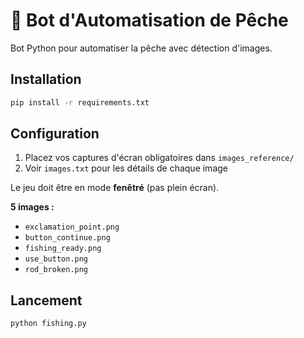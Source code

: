 # 🎣 Bot d'Automatisation de Pêche

Bot Python pour automatiser la pêche avec détection d'images.

## Installation

```bash
pip install -r requirements.txt
```

## Configuration

1. Placez vos captures d'écran obligatoires dans `images_reference/`
2. Voir `images.txt` pour les détails de chaque image

Le jeu doit être en mode **fenêtré** (pas plein écran).

**5 images :**
- `exclamation_point.png`
- `button_continue.png`
- `fishing_ready.png`
- `use_button.png`
- `rod_broken.png`

## Lancement

```bash
python fishing.py
```